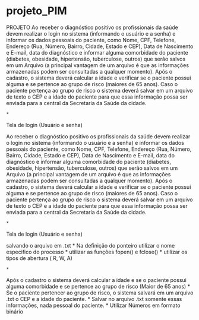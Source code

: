 # projeto_PIM
 PROJETO
Ao receber o diagnóstico positivo os profissionais da saúde devem realizar o login no sistema (informando o usuário e a senha) e informar os dados pessoais do paciente, como Nome, CPF, Telefone, Endereço (Rua, Número, Bairro, Cidade, Estado e CEP), Data de Nascimento e E-mail, data do diagnóstico e informar alguma comorbidade do paciente (diabetes, obesidade, hipertensão, tuberculose, outros) que serão salvos em um Arquivo (a principal vantagem de um arquivo é que as informações armazenadas podem ser consultadas a qualquer momento). Após o cadastro, o sistema deverá calcular a idade e verificar se o paciente possui alguma 
e se pertence ao grupo de risco (maiores de 65 anos). Caso o paciente pertença ao grupo de risco o sistema deverá salvar em um arquivo de texto o CEP e a idade do paciente para que essa informação possa ser enviada para a central da Secretaria da Saúde da cidade.


	* 
Tela de login (Usuário e senha) 

Ao receber o diagnóstico positivo os profissionais da saúde devem realizar o login no sistema (informando o usuário e a senha) e informar os dados pessoais do paciente, como Nome, CPF, Telefone, Endereço (Rua, Número, Bairro, Cidade, Estado e CEP), Data de Nascimento e E-mail, data do diagnóstico e informar alguma comorbidade do paciente (diabetes, obesidade, hipertensão, tuberculose, outros) que serão salvos em um Arquivo (a principal vantagem de um arquivo é que as informações armazenadas podem ser consultadas a qualquer momento). Após o cadastro, o sistema deverá calcular a idade e verificar se o paciente possui alguma 
e se pertence ao grupo de risco (maiores de 65 anos). Caso o paciente pertença ao grupo de risco o sistema deverá salvar em um arquivo de texto o CEP e a idade do paciente para que essa informação possa ser enviada para a central da Secretaria da Saúde da cidade.


	* 
Tela de login (Usuário e senha) 

salvando o arquivo em .txt
	* 
Na definição do ponteiro utilizar o nome especifico do processo
	* 
utilizar as funções fopen() e fclose()
	* 
utilizar os tipos de abertura ( R, W, A)



	* 
Após o cadastro o sistema deverá calcular a idade e se o paciente possui alguma comorbidade e se pertence ao grupo de risco (Maior de 65 anos)
	* 
Se o paciente pertencer ao grupo de risco, o sistema salvará em um arquivo .txt o CEP e a idade do paciente.
	* 
Salvar no arquivo .txt somente essas informações, nada pessoal do paciente.
	* 
Utilizar Números em formato binário

